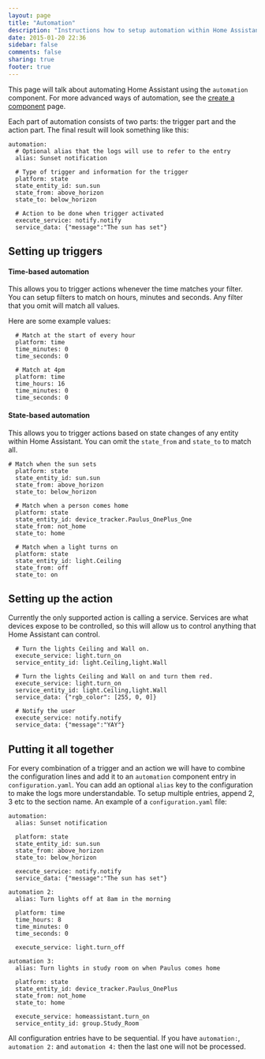 ```yaml
---
layout: page
title: "Automation"
description: "Instructions how to setup automation within Home Assistant."
date: 2015-01-20 22:36
sidebar: false
comments: false
sharing: true
footer: true
---
```


This page will talk about automating Home Assistant using the `automation` component. For more advanced ways of automation, see the [create a component]({{site_root}}/developers/creating_components.html) page.

Each part of automation consists of two parts: the trigger part and the action part. The final result will look something like this:

```
automation:
  # Optional alias that the logs will use to refer to the entry
  alias: Sunset notification

  # Type of trigger and information for the trigger
  platform: state
  state_entity_id: sun.sun
  state_from: above_horizon
  state_to: below_horizon

  # Action to be done when trigger activated
  execute_service: notify.notify
  service_data: {"message":"The sun has set"}
```

## Setting up triggers

#### Time-based automation
This allows you to trigger actions whenever the time matches your filter. You can setup filters to match on hours, minutes and seconds. Any filter that you omit will match all values. 

Here are some example values:

```
  # Match at the start of every hour
  platform: time
  time_minutes: 0
  time_seconds: 0

  # Match at 4pm
  platform: time
  time_hours: 16
  time_minutes: 0
  time_seconds: 0
```

#### State-based automation
This allows you to trigger actions based on state changes of any entity within Home Assistant. You can omit the `state_from` and `state_to` to match all.

```
# Match when the sun sets
  platform: state
  state_entity_id: sun.sun
  state_from: above_horizon
  state_to: below_horizon

  # Match when a person comes home
  platform: state
  state_entity_id: device_tracker.Paulus_OnePlus_One
  state_from: not_home
  state_to: home

  # Match when a light turns on
  platform: state
  state_entity_id: light.Ceiling
  state_from: off
  state_to: on
```

## Setting up the action

Currently the only supported action is calling a service. Services are what devices expose to be controlled, so this will allow us to control anything that Home Assistant can control.

```
  # Turn the lights Ceiling and Wall on.
  execute_service: light.turn_on
  service_entity_id: light.Ceiling,light.Wall

  # Turn the lights Ceiling and Wall on and turn them red.
  execute_service: light.turn_on
  service_entity_id: light.Ceiling,light.Wall
  service_data: {"rgb_color": [255, 0, 0]}

  # Notify the user
  execute_service: notify.notify
  service_data: {"message":"YAY"}
```

## Putting it all together
For every combination of a trigger and an action we will have to combine the configuration lines and add it to an `automation` component entry in `configuration.yaml`. You can add an optional `alias` key to the configuration to make the logs more understandable. To setup multiple entries, append 2, 3 etc to the section name. An example of a `configuration.yaml` file:

```
automation:
  alias: Sunset notification

  platform: state
  state_entity_id: sun.sun
  state_from: above_horizon
  state_to: below_horizon

  execute_service: notify.notify
  service_data: {"message":"The sun has set"}

automation 2:
  alias: Turn lights off at 8am in the morning

  platform: time
  time_hours: 8
  time_minutes: 0
  time_seconds: 0

  execute_service: light.turn_off

automation 3:
  alias: Turn lights in study room on when Paulus comes home

  platform: state
  state_entity_id: device_tracker.Paulus_OnePlus
  state_from: not_home
  state_to: home

  execute_service: homeassistant.turn_on
  service_entity_id: group.Study_Room
```

<p class='note'>
All configuration entries have to be sequential. If you have <code>automation:</code>, <code>automation 2:</code> and <code>automation 4:</code> then the last one will not be processed. 
</p>
